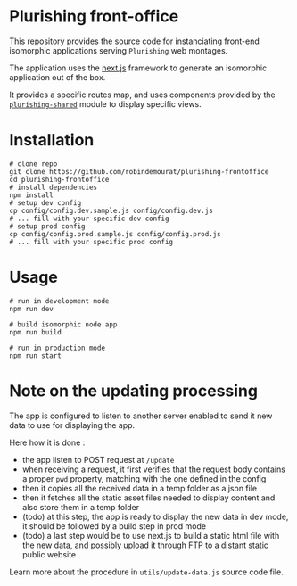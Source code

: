 Plurishing front-office
===

This repository provides the source code for instanciating front-end isomorphic applications serving `Plurishing` web montages.

The application uses the [next.js](https://github.com/zeit/next.js) framework to generate an isomorphic application out of the box.

It provides a specific routes map, and uses components provided by the [`plurishing-shared`](https://github.com/robindemourat/plurishing-shared) module to display specific views.

# Installation

```
# clone repo
git clone https://github.com/robindemourat/plurishing-frontoffice
cd plurishing-frontoffice
# install dependencies
npm install
# setup dev config
cp config/config.dev.sample.js config/config.dev.js
# ... fill with your specific dev config
# setup prod config
cp config/config.prod.sample.js config/config.prod.js
# ... fill with your specific prod config
```

# Usage

```
# run in development mode
npm run dev

# build isomorphic node app
npm run build

# run in production mode
npm run start
```

# Note on the updating processing

The app is configured to listen to another server enabled to send it new data to use for displaying the app.

Here how it is done :

* the app listen to POST request at `/update`
* when receiving a request, it first verifies that the request body contains a proper `pwd` property, matching with the one defined in the config
* then it copies all the received data in a temp folder as a json file
* then it fetches all the static asset files needed to display content and also store them in a temp folder
* (todo) at this step, the app is ready to display the new data in dev mode, it should be followed by a build step in prod mode
* (todo) a last step would be to use next.js to build a static html file with the new data, and possibly upload it through FTP to a distant static public website

Learn more about the procedure in `utils/update-data.js` source code file.


